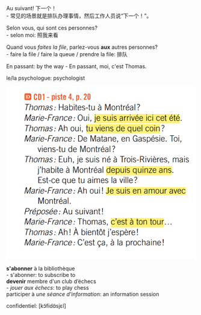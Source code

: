 Au suivant! 下一个！  
    - 常见的场景就是排队办理事情，然后工作人员说“下一个！”。

Selon vous, qui sont ces personnes?  
    - selon moi: 照我来看

Quand vous *faites la file*, parlez-vous **aux** autres personnes?   
    - faire la file / faire la queue / prendre la file: 排队

En passant: by the way
    - En passant, moi, c'est Thomas.  

le/la psychologue: psychologist  

![Alt text](image.png)  

**s'abonner** à la bibliothèque  
    - s'abonner: to subscribe to  
**devenir** membre d'un club d’échecs  
    - *jouer aux échecs*: to play chess  
participer à *une séance d'information*: an information session  

confidentiel: [kɔ̃fidɑ̃sjɛl]  